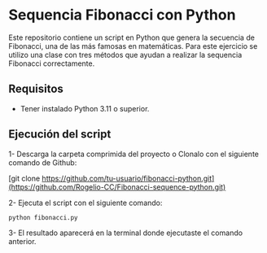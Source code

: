 # Sequencia Fibonacci con Python

Este repositorio contiene un script en Python que genera la secuencia de Fibonacci, una de las más famosas en matemáticas. Para este ejercicio se utilizo una clase con tres métodos que ayudan a realizar la sequencia Fibonacci correctamente.

## Requisitos
- Tener instalado Python 3.11 o superior.

## Ejecución del script

1- Descarga la carpeta comprimida del proyecto o Clonalo con el siguiente comando de Github:

[git clone https://github.com/tu-usuario/fibonacci-python.git](https://github.com/Rogelio-CC/Fibonacci-sequence-python.git)

2- Ejecuta el script con el siguiente comando:

```bash
python fibonacci.py
```

3- El resultado aparecerá en la terminal donde ejecutaste el comando anterior.
